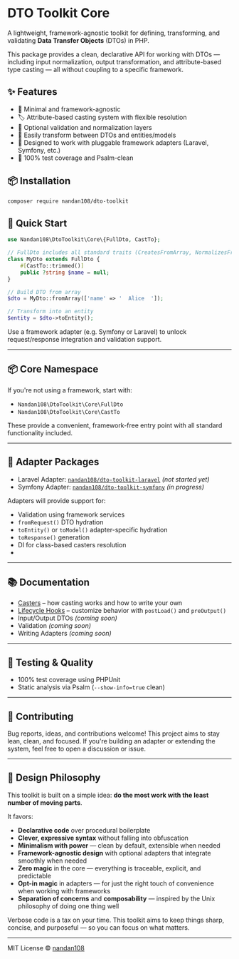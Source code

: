 
# DTO Toolkit Core

A lightweight, framework-agnostic toolkit for defining, transforming, and validating **Data Transfer Objects** (DTOs) in PHP.

This package provides a clean, declarative API for working with DTOs — including input normalization, output transformation, and attribute-based type casting — all without coupling to a specific framework.

## ✨ Features

- 🧱 Minimal and framework-agnostic
- 🏷️ Attribute-based casting system with flexible resolution
- 🎯 Optional validation and normalization layers
- 🔄 Easily transform between DTOs and entities/models
- 🧩 Designed to work with pluggable framework adapters (Laravel, Symfony, etc.)
- 🧪 100% test coverage and Psalm-clean

## 📦 Installation

```bash
composer require nandan108/dto-toolkit
```

## 🚀 Quick Start

```php
use Nandan108\DtoToolkit\Core\{FullDto, CastTo};

// FullDto includes all standard traits (CreatesFromArray, NormalizesFromAttributes, ExportsToEntity)
class MyDto extends FullDto {
    #[CastTo::trimmed()]
    public ?string $name = null;
}

// Build DTO from array
$dto = MyDto::fromArray(['name' => '  Alice  ']);

// Transform into an entity
$entity = $dto->toEntity();
```

Use a framework adapter (e.g. Symfony or Laravel) to unlock request/response integration and validation support.

---

## 📦 Core Namespace

If you're not using a framework, start with:

- `Nandan108\DtoToolkit\Core\FullDto`
- `Nandan108\DtoToolkit\Core\CastTo`

These provide a convenient, framework-free entry point with all standard functionality included.

---

## 🧩 Adapter Packages

- Laravel Adapter: [`nandan108/dto-toolkit-laravel`](https://github.com/nandan108/dto-toolkit-laravel) *(not started yet)*
- Symfony Adapter: [`nandan108/dto-toolkit-symfony`](https://github.com/nandan108/dto-toolkit-symfony) *(in progress)*

Adapters will provide support for:
- Validation using framework services
- `fromRequest()` DTO hydration
- `toEntity()` or `toModel()` adapter-specific hydration
- `toResponse()` generation
- DI for class-based casters resolution
-
---

## 📚 Documentation

- [Casters](docs/Casting.md) – how casting works and how to write your own
- [Lifecycle Hooks](docs/Hooks.md) – customize behavior with `postLoad()` and `preOutput()`
- Input/Output DTOs *(coming soon)*
- Validation *(coming soon)*
- Writing Adapters *(coming soon)*

---

## 🧪 Testing & Quality

- 100% test coverage using PHPUnit
- Static analysis via Psalm (`--show-info=true` clean)

---

## 🤝 Contributing

Bug reports, ideas, and contributions welcome! This project aims to stay lean, clean, and focused. If you're building an adapter or extending the system, feel free to open a discussion or issue.

---

## 🧭 Design Philosophy

This toolkit is built on a simple idea: **do the most work with the least number of moving parts**.

It favors:
- **Declarative code** over procedural boilerplate
- **Clever, expressive syntax** without falling into obfuscation
- **Minimalism with power** — clean by default, extensible when needed
- **Framework-agnostic design** with optional adapters that integrate smoothly when needed
- **Zero magic** in the core — everything is traceable, explicit, and predictable
- **Opt-in magic** in adapters — for just the right touch of convenience when working with frameworks
- **Separation of concerns** and **composability** — inspired by the Unix philosophy of doing one thing well

Verbose code is a tax on your time. This toolkit aims to keep things sharp, concise, and purposeful — so you can focus on what matters.

---

MIT License © [nandan108](https://github.com/nandan108)
